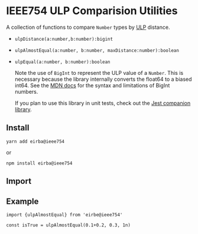 # IEEE754 ULP Comparision Utilities

A collection of functions to compare `Number` types by [ULP](https://en.wikipedia.org/wiki/Unit_in_the_last_place) distance.

- `ulpDistance(a:number,b:number):bigint`
- `ulpAlmostEqual(a:number, b:number, maxDistance:number):boolean`
- `ulpEqual(a:number, b:number):boolean`

  Note the use of `BigInt` to represent the ULP value of a `Number`. This is necessary because the library internally converts the float64 to a biased int64. See the [MDN docs](https://developer.mozilla.org/en-US/docs/Web/JavaScript/Reference/Global_Objects/BigInt) for the syntax and limitations of BigInt numbers.

  If you plan to use this library in unit tests, check out the [Jest companion library](https://github.com/abrie/jest-ieee754).

## Install

`yarn add eirba@ieee754`

or

`npm install eirba@ieee754`

## Import

## Example

```
import {ulpAlmostEqual} from 'eirbe@ieee754'

const isTrue = ulpAlmostEqual(0.1+0.2, 0.3, 1n)
```
